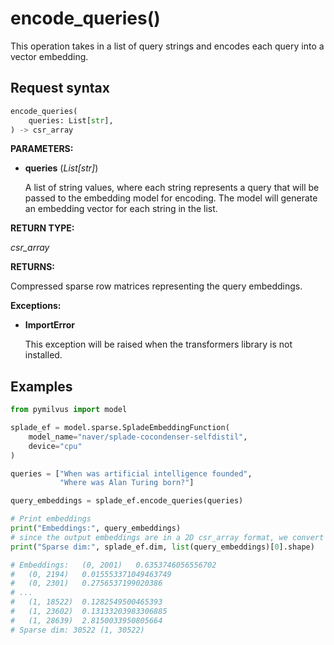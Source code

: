 # encode_queries()

This operation takes in a list of query strings and encodes each query into a vector embedding.

## Request syntax

```python
encode_queries(
    queries: List[str], 
) -> csr_array
```

__PARAMETERS:__

- __queries__ (_List[str]_)

    A list of string values, where each string represents a query that will be passed to the embedding model for encoding. The model will generate an embedding vector for each string in the list.

__RETURN TYPE:__

_csr_array_

__RETURNS:__

Compressed sparse row matrices representing the query embeddings.

__Exceptions:__

- __ImportError__

    This exception will be raised when the transformers library is not installed.

## Examples

```python
from pymilvus import model

splade_ef = model.sparse.SpladeEmbeddingFunction(
    model_name="naver/splade-cocondenser-selfdistil", 
    device="cpu"
)

queries = ["When was artificial intelligence founded", 
           "Where was Alan Turing born?"]

query_embeddings = splade_ef.encode_queries(queries)

# Print embeddings
print("Embeddings:", query_embeddings)
# since the output embeddings are in a 2D csr_array format, we convert them to a list for easier manipulation.
print("Sparse dim:", splade_ef.dim, list(query_embeddings)[0].shape)

# Embeddings:   (0, 2001)   0.6353746056556702
#   (0, 2194)   0.015553371049463749
#   (0, 2301)   0.2756537199020386
# ...
#   (1, 18522)  0.1282549500465393
#   (1, 23602)  0.13133203983306885
#   (1, 28639)  2.8150033950805664
# Sparse dim: 30522 (1, 30522)
```
